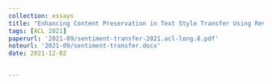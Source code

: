 ```yaml
---
collection: essays
title: "Enhancing Content Preservation in Text Style Transfer Using Reverse Attention and Conditional Layer Normalization"
tags: [ACL 2021]
paperurl: '2021-09/sentiment-transfer-2021.acl-long.8.pdf'
noteurl: '2021-09/sentiment-transfer.docx'
date: 2021-12-02


---
```



